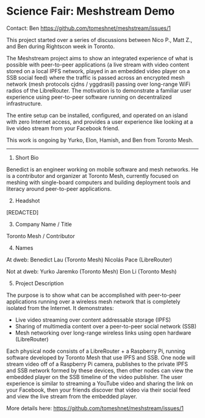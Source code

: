 # Science Fair: Meshstream Demo

Contact: Ben
https://github.com/tomeshnet/meshstream/issues/1

This project started over a series of discussions between Nico P., Matt Z., and Ben during Rightscon week in Toronto.

The Meshstream project aims to show an integrated experience of what is possible with peer-to-peer applications (a live stream with video content stored on a local IPFS network, played in an embedded video player on a SSB social feed) where the traffic is passed across an encrypted mesh network (mesh protocols cjdns / yggdrasil) passing over long-range WiFi radios of the LibreRouter. The motivation is to demonstrate a familiar user experience using peer-to-peer software running on decentralized infrastructure.

The entire setup can be installed, configured, and operated on an island with zero Internet access, and provides a user experience like looking at a live video stream from your Facebook friend.

This work is ongoing by Yurko, Elon, Hamish, and Ben from Toronto Mesh.

---

1. Short Bio

Benedict is an engineer working on mobile software and mesh networks. He is a contributor and organizer at Toronto Mesh, currently focused on meshing with single-board computers and building deployment tools and literacy around peer-to-peer applications.

2. Headshot

[REDACTED]

3. Company Name / Title

Toronto Mesh / Contributor

4. Names

At dweb:
Benedict Lau (Toronto Mesh)
Nicolás Pace (LibreRouter)

Not at dweb:
Yurko Jaremko (Toronto Mesh)
Elon Li (Toronto Mesh)

5. Project Description

The purpose is to show what can be accomplished with peer-to-peer applications running over a wireless mesh network that is completely isolated from the Internet. It demonstrates:

* Live video streaming over content addressable storage (IPFS)
* Sharing of multimedia content over a peer-to-peer social network (SSB)
* Mesh networking over long-range wireless links using open hardware (LibreRouter)

Each physical node consists of a LibreRouter + a Raspberry Pi, running software developed by Toronto Mesh that use IPFS and SSB. One node will stream video off of a Raspberry Pi camera, publishes to the private IPFS and SSB network formed by these devices, then other nodes can view the embedded player on the SSB timeline of the video publisher. The user experience is similar to streaming a YouTube video and sharing the link on your Facebook, then your friends discover that video via their social feed and view the live stream from the embedded player.

More details here: https://github.com/tomeshnet/meshstream/issues/1